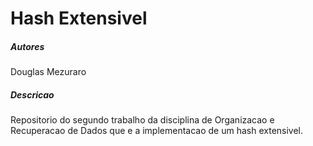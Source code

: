 # Hash Extensivel
##### Autores
Douglas Mezuraro
##### Descricao
Repositorio do segundo trabalho da disciplina de Organizacao e Recuperacao de Dados que e a implementacao de um hash extensivel.